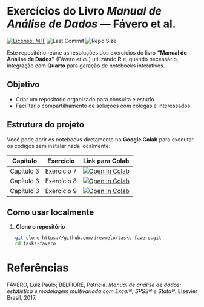 # Exercícios do Livro *Manual de Análise de Dados* — Fávero et al.

[![License: MIT](https://img.shields.io/badge/License-MIT-yellow.svg)](https://opensource.org/licenses/MIT)
![Last Commit](https://img.shields.io/github/last-commit/drewmelo/tasks-favero)
![Repo Size](https://img.shields.io/github/repo-size/drewmelo/tasks-favero)

Este repositório reúne as resoluções dos exercícios do livro **“Manual de Análise de Dados”** (Fávero *et al.*) utilizando **R** e, quando necessário, integração com **Quarto** para geração de notebooks interativos.

## Objetivo
- Criar um repositório organizado para consulta e estudo.
- Facilitar o compartilhamento de soluções com colegas e interessados.

## Estrutura do projeto

Você pode abrir os notebooks diretamente no **Google Colab** para executar os códigos sem instalar nada localmente:

| Capítulo | Exercício | Link para Colab |
|----------|-----------|-----------------|
| Capítulo 3 | Exercício 7 | [![Open In Colab](https://colab.research.google.com/assets/colab-badge.svg)](https://colab.research.google.com/github/drewmelo/tasks-favero/blob/master/capitulo3/cap3_exerc7.ipynb) |
| Capítulo 3 | Exercício 8 | [![Open In Colab](https://colab.research.google.com/assets/colab-badge.svg)](https://colab.research.google.com/github/drewmelo/tasks-favero/blob/master/capitulo3/cap3_exerc8.ipynb) |
| Capítulo 3 | Exercício 9 | [![Open In Colab](https://colab.research.google.com/assets/colab-badge.svg)](https://colab.research.google.com/github/drewmelo/tasks-favero/blob/master/capitulo3/cap3_exerc9.ipynb) |

## Como usar localmente
1. **Clone o repositório**
```bash
   git clone https://github.com/drewmelo/tasks-favero.git
   cd tasks-favero
```

# Referências

FÁVERO, Luiz Paulo; BELFIORE, Patrícia. *Manual de análise de dados: estatística e modelagem multivariada com Excel®, SPSS® e Stata®*. Elsevier Brasil, 2017.